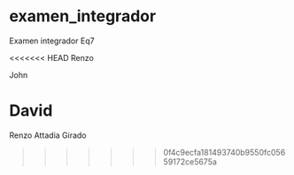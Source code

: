 # examen_integrador
Examen integrador Eq7

<<<<<<< HEAD
Renzo

John

David
=======
Renzo Attadia Girado
>>>>>>> 0f4c9ecfa181493740b9550fc05659172ce5675a
